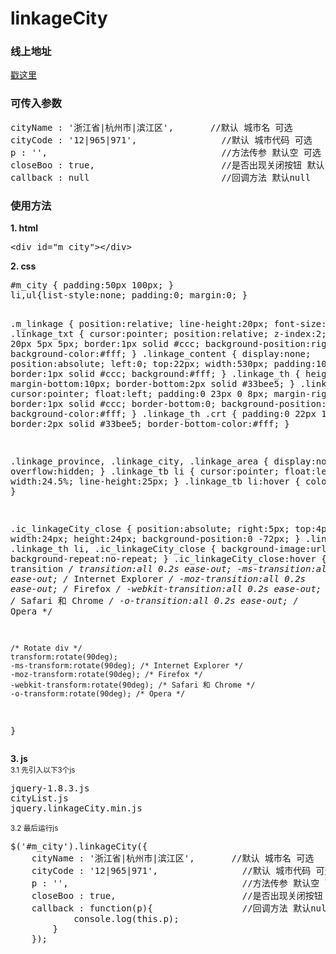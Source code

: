# linkageCity

<h3>线上地址</h3>
<p><a href="http://whj.fayfox.com/demo/plugIn.linkageCity/" target="_blank">戳这里</a></p>
<h3>可传入参数</h3>
<pre>
cityName : '浙江省|杭州市|滨江区',		//默认 城市名 可选
cityCode : '12|965|971',				//默认 城市代码 可选
p : '',									//方法传参 默认空 可选
closeBoo : true, 						//是否出现关闭按钮 默认false 
callback : null							//回调方法 默认null
</pre>

<h3>使用方法</h3>
<strong>1. html</strong>
<pre>&lt;div id="m_city"&gt;&lt;/div&gt;</pre>
<strong>2. css</strong>
<pre>
#m_city { padding:50px 100px; }
li,ul{list-style:none; padding:0; margin:0; }

.m_linkage { position:relative; line-height:20px; font-size:12px; }
.linkage_txt { cursor:pointer; position:relative; z-index:2; padding:5px 20px 5px 5px; border:1px solid #ccc; background-position:right -48px; background-color:#fff; }
.linkage_content { display:none; position:absolute; left:0; top:22px; width:530px; padding:10px; border:1px solid #ccc; background:#fff; }
.linkage_th { height:23px; margin-bottom:10px; border-bottom:2px solid #33bee5; }
.linkage_th li { cursor:pointer; float:left; padding:0 23px 0 8px; margin-right:5px; border:1px solid #ccc; border-bottom:0; background-position:right -2px; background-color:#fff; }
.linkage_th .crt { padding:0 22px 1px 7px; border:2px solid #33bee5; border-bottom-color:#fff; }

.linkage_province, .linkage_city, .linkage_area { display:none; overflow:hidden; }
.linkage_tb li { cursor:pointer; float:left; width:24.5%; line-height:25px; }
.linkage_tb li:hover { color:#33bee5; }

.ic_linkageCity_close { position:absolute; right:5px; top:4px; width:24px; height:24px; background-position:0 -72px; }
.linkage_txt, .linkage_th li, .ic_linkageCity_close { background-image:url(http://whj.fayfox.com/img/linkageCity.gif); background-repeat:no-repeat; }
.ic_linkageCity_close:hover {
	/* transition */
	transition:all 0.2s ease-out; 
	-ms-transition:all 0.2s ease-out; /* Internet Explorer */
	-moz-transition:all 0.2s ease-out; /* Firefox */
	-webkit-transition:all 0.2s ease-out; /* Safari 和 Chrome */
	-o-transition:all 0.2s ease-out; /* Opera */

	/* Rotate div */
	transform:rotate(90deg);
	-ms-transform:rotate(90deg); /* Internet Explorer */
	-moz-transform:rotate(90deg); /* Firefox */
	-webkit-transform:rotate(90deg); /* Safari 和 Chrome */
	-o-transform:rotate(90deg); /* Opera */
}
</pre>
<strong>3. js</strong><br/>
<small>3.1 先引入以下3个js</small>
<pre>
jquery-1.8.3.js
cityList.js
jquery.linkageCity.min.js
</pre>
<small>3.2 最后运行js</small>
<pre>
$('#m_city').linkageCity({
    cityName : '浙江省|杭州市|滨江区',		//默认 城市名 可选
    cityCode : '12|965|971',				//默认 城市代码 可选
    p : '',									//方法传参 默认空 可选
    closeBoo : true, 						//是否出现关闭按钮 默认false 
    callback : function(p){					//回调方法 默认null
			console.log(this.p);
		}
	});
</pre>
